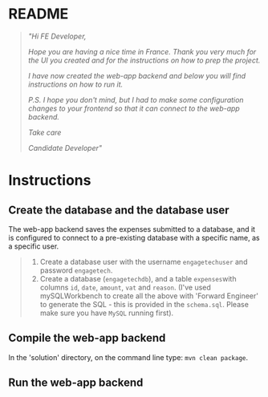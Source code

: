 README
====

>_"Hi FE Developer,_
>
>_Hope you are having a nice time in France.
>Thank you very much for the UI you created and for the instructions on how to prep the project._
>
>_I have now created the web-app backend and below you will find instructions on how to run it._
>
>_P.S. I hope you don't mind, but I had to make some configuration changes to your frontend so that it can connect to the web-app backend._
>
>_Take care_
>
> _Candidate Developer"_

Instructions
===

Create the database and the database user
--------------
The web-app backend saves the expenses submitted to a database, and it is configured to connect to a pre-existing database with a specific name, as a specific user.
> 1. Create a database user with the username `engagetechuser` and password `engagetech`.
> 0. Create a database (`engagetechdb`), and a table `expenses`with columns `id`, `date`, `amount`, `vat` and `reason`. 
(I've used mySQLWorkbench to create all the above with 'Forward Engineer' to generate the SQL - this is provided in the `schema.sql`. Please make sure you have `MySQL` running first). 

Compile the web-app backend
--------------
In the 'solution' directory, on the command line type: `mvn clean package`.

Run the web-app backend
--------------

